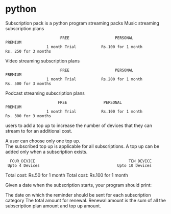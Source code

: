 # python
Subscription pack is a python program
streaming packs
Music streaming subscription plans 
                     
                            FREE	                PERSONAL	                           PREMIUM
                      1 month Trial	          Rs.100 for 1 month	                     Rs. 250 for 3 months
  
  Video streaming subscription plans 
  
  
                            FREE	                PERSONAL	                          PREMIUM
                      1 month Trial	          Rs.200 for 1 month	                     Rs. 500 for 3 months
 
 Podcast streaming subscription plans 
 
 
                           FREE	               PERSONAL	                               PREMIUM
                      1 month Trial	          Rs.100 for 1 month	                     Rs. 300 for 3 months
 
 
 users to add a top up to increase the number of devices that they can stream to for an additional cost.
 
 A user can choose only one top up.  
 The subscribed top up is applicable for all subscriptions. 
 A top up can be added only when a subscription exists.
 
      FOUR_DEVICE	                                      TEN_DEVICE
     Upto 4 Devices	                                 Upto 10 Devices
  Total cost: Rs.50 for 1 month	                Total cost: Rs.100 for 1 month
  
  Given a date when the subscription starts, your program should print: 
 
 The date on which the reminder should be sent for each subscription category 
 The total amount for renewal. Renewal amount is the sum of all the subscription plan amount and top up amount. 

